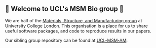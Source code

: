 ## 🧪 Welcome to UCL's MSM Bio group 🧬 

We are half of the [Materials, Structure, and Manufacturing group](https://www.ucl.ac.uk/materials-harwell/) at University College London.
This organisation is a place for us to share useful software packages, and code to reproduce results in our papers.

Our sibling group repository can be found at [UCL-MSM-AM](https://github.com/UCL-MSM-AM).
